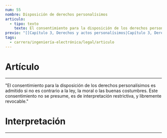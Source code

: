 ```yaml
---
num: 55
nombre: Disposición de derechos personalísimos
articulo:
  - tipo: texto
    texto: El consentimiento para la disposición de los derechos personalísimos es admitido si no es contrario a la ley, la moral o las buenas costumbres. Este consentimiento no se presume, es de interpretación restrictiva, y libremente revocable.
previo: "[[Capítulo 3, Derechos y actos personalísimos|Capítulo 3, Derechos y actos personalísimos]]"
tags:
  - carrera/ingeniería-electrónica/legal/articulo
---
```

# Artículo
---
"El consentimiento para la disposición de los derechos personalísimos es admitido si no es contrario a la ley, la moral o las buenas costumbres. Este consentimiento no se presume, es de interpretación restrictiva, y libremente revocable."

# Interpretación
---

